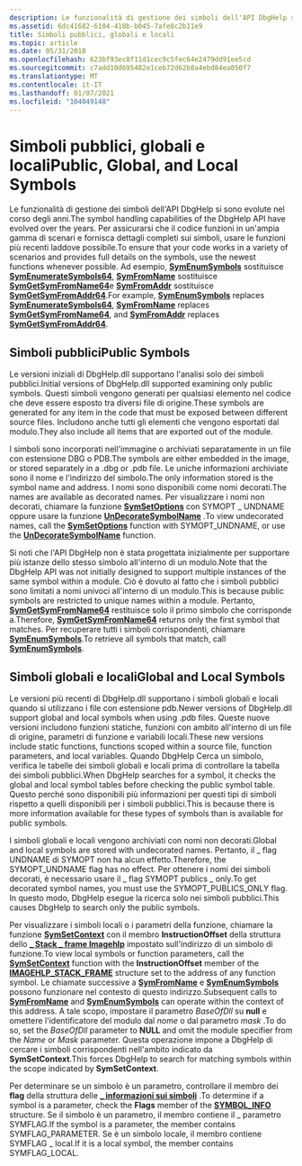 ```yaml
---
description: Le funzionalità di gestione dei simboli dell'API DbgHelp si sono evolute nel corso degli anni.
ms.assetid: 6dc41682-6104-418b-b045-7afe8c2b11e9
title: Simboli pubblici, globali e locali
ms.topic: article
ms.date: 05/31/2018
ms.openlocfilehash: 623bf93ec8f11d1cec9c5fec64e2479dd91ee5cd
ms.sourcegitcommit: c7add10d695482e1ceb72d62b8a4ebd84ea050f7
ms.translationtype: MT
ms.contentlocale: it-IT
ms.lasthandoff: 01/07/2021
ms.locfileid: "104049148"
---
```

# <a name="public-global-and-local-symbols"></a><span data-ttu-id="13628-103">Simboli pubblici, globali e locali</span><span class="sxs-lookup"><span data-stu-id="13628-103">Public, Global, and Local Symbols</span></span>

<span data-ttu-id="13628-104">Le funzionalità di gestione dei simboli dell'API DbgHelp si sono evolute nel corso degli anni.</span><span class="sxs-lookup"><span data-stu-id="13628-104">The symbol handling capabilities of the DbgHelp API have evolved over the years.</span></span> <span data-ttu-id="13628-105">Per assicurarsi che il codice funzioni in un'ampia gamma di scenari e fornisca dettagli completi sui simboli, usare le funzioni più recenti laddove possibile.</span><span class="sxs-lookup"><span data-stu-id="13628-105">To ensure that your code works in a variety of scenarios and provides full details on the symbols, use the newest functions whenever possible.</span></span> <span data-ttu-id="13628-106">Ad esempio, [**SymEnumSymbols**](/windows/desktop/api/Dbghelp/nf-dbghelp-symenumsymbols) sostituisce [**SymEnumerateSymbols64**](/windows/desktop/api/Dbghelp/nf-dbghelp-symenumeratesymbols), [**SymFromName**](/windows/desktop/api/Dbghelp/nf-dbghelp-symfromname) sostituisce [**SymGetSymFromName64**](/windows/desktop/api/Dbghelp/nf-dbghelp-symgetsymfromname)e [**SymFromAddr**](/windows/desktop/api/Dbghelp/nf-dbghelp-symfromaddr) sostituisce [**SymGetSymFromAddr64**](/windows/desktop/api/Dbghelp/nf-dbghelp-symgetsymfromaddr).</span><span class="sxs-lookup"><span data-stu-id="13628-106">For example, [**SymEnumSymbols**](/windows/desktop/api/Dbghelp/nf-dbghelp-symenumsymbols) replaces [**SymEnumerateSymbols64**](/windows/desktop/api/Dbghelp/nf-dbghelp-symenumeratesymbols), [**SymFromName**](/windows/desktop/api/Dbghelp/nf-dbghelp-symfromname) replaces [**SymGetSymFromName64**](/windows/desktop/api/Dbghelp/nf-dbghelp-symgetsymfromname), and [**SymFromAddr**](/windows/desktop/api/Dbghelp/nf-dbghelp-symfromaddr) replaces [**SymGetSymFromAddr64**](/windows/desktop/api/Dbghelp/nf-dbghelp-symgetsymfromaddr).</span></span>

## <a name="public-symbols"></a><span data-ttu-id="13628-107">Simboli pubblici</span><span class="sxs-lookup"><span data-stu-id="13628-107">Public Symbols</span></span>

<span data-ttu-id="13628-108">Le versioni iniziali di DbgHelp.dll supportano l'analisi solo dei simboli pubblici.</span><span class="sxs-lookup"><span data-stu-id="13628-108">Initial versions of DbgHelp.dll supported examining only public symbols.</span></span> <span data-ttu-id="13628-109">Questi simboli vengono generati per qualsiasi elemento nel codice che deve essere esposto tra diversi file di origine.</span><span class="sxs-lookup"><span data-stu-id="13628-109">These symbols are generated for any item in the code that must be exposed between different source files.</span></span> <span data-ttu-id="13628-110">Includono anche tutti gli elementi che vengono esportati dal modulo.</span><span class="sxs-lookup"><span data-stu-id="13628-110">They also include all items that are exported out of the module.</span></span>

<span data-ttu-id="13628-111">I simboli sono incorporati nell'immagine o archiviati separatamente in un file con estensione DBG o PDB.</span><span class="sxs-lookup"><span data-stu-id="13628-111">The symbols are either embedded in the image, or stored separately in a .dbg or .pdb file.</span></span> <span data-ttu-id="13628-112">Le uniche informazioni archiviate sono il nome e l'indirizzo del simbolo.</span><span class="sxs-lookup"><span data-stu-id="13628-112">The only information stored is the symbol name and address.</span></span> <span data-ttu-id="13628-113">I nomi sono disponibili come nomi decorati.</span><span class="sxs-lookup"><span data-stu-id="13628-113">The names are available as decorated names.</span></span> <span data-ttu-id="13628-114">Per visualizzare i nomi non decorati, chiamare la funzione [**SymSetOptions**](/windows/desktop/api/Dbghelp/nf-dbghelp-symsetoptions) con SYMOPT \_ UNDNAME oppure usare la funzione [**UnDecorateSymbolName**](/windows/desktop/api/Dbghelp/nf-dbghelp-undecoratesymbolname) .</span><span class="sxs-lookup"><span data-stu-id="13628-114">To view undecorated names, call the [**SymSetOptions**](/windows/desktop/api/Dbghelp/nf-dbghelp-symsetoptions) function with SYMOPT\_UNDNAME, or use the [**UnDecorateSymbolName**](/windows/desktop/api/Dbghelp/nf-dbghelp-undecoratesymbolname) function.</span></span>

<span data-ttu-id="13628-115">Si noti che l'API DbgHelp non è stata progettata inizialmente per supportare più istanze dello stesso simbolo all'interno di un modulo.</span><span class="sxs-lookup"><span data-stu-id="13628-115">Note that the DbgHelp API was not initially designed to support multiple instances of the same symbol within a module.</span></span> <span data-ttu-id="13628-116">Ciò è dovuto al fatto che i simboli pubblici sono limitati a nomi univoci all'interno di un modulo.</span><span class="sxs-lookup"><span data-stu-id="13628-116">This is because public symbols are restricted to unique names within a module.</span></span> <span data-ttu-id="13628-117">Pertanto, [**SymGetSymFromName64**](/windows/desktop/api/Dbghelp/nf-dbghelp-symgetsymfromname) restituisce solo il primo simbolo che corrisponde a.</span><span class="sxs-lookup"><span data-stu-id="13628-117">Therefore, [**SymGetSymFromName64**](/windows/desktop/api/Dbghelp/nf-dbghelp-symgetsymfromname) returns only the first symbol that matches.</span></span> <span data-ttu-id="13628-118">Per recuperare tutti i simboli corrispondenti, chiamare [**SymEnumSymbols**](/windows/desktop/api/Dbghelp/nf-dbghelp-symenumsymbols).</span><span class="sxs-lookup"><span data-stu-id="13628-118">To retrieve all symbols that match, call [**SymEnumSymbols**](/windows/desktop/api/Dbghelp/nf-dbghelp-symenumsymbols).</span></span>

## <a name="global-and-local-symbols"></a><span data-ttu-id="13628-119">Simboli globali e locali</span><span class="sxs-lookup"><span data-stu-id="13628-119">Global and Local Symbols</span></span>

<span data-ttu-id="13628-120">Le versioni più recenti di DbgHelp.dll supportano i simboli globali e locali quando si utilizzano i file con estensione pdb.</span><span class="sxs-lookup"><span data-stu-id="13628-120">Newer versions of DbgHelp.dll support global and local symbols when using .pdb files.</span></span> <span data-ttu-id="13628-121">Queste nuove versioni includono funzioni statiche, funzioni con ambito all'interno di un file di origine, parametri di funzione e variabili locali.</span><span class="sxs-lookup"><span data-stu-id="13628-121">These new versions include static functions, functions scoped within a source file, function parameters, and local variables.</span></span> <span data-ttu-id="13628-122">Quando DbgHelp Cerca un simbolo, verifica le tabelle dei simboli globali e locali prima di controllare la tabella dei simboli pubblici.</span><span class="sxs-lookup"><span data-stu-id="13628-122">When DbgHelp searches for a symbol, it checks the global and local symbol tables before checking the public symbol table.</span></span> <span data-ttu-id="13628-123">Questo perché sono disponibili più informazioni per questi tipi di simboli rispetto a quelli disponibili per i simboli pubblici.</span><span class="sxs-lookup"><span data-stu-id="13628-123">This is because there is more information available for these types of symbols than is available for public symbols.</span></span>

<span data-ttu-id="13628-124">I simboli globali e locali vengono archiviati con nomi non decorati.</span><span class="sxs-lookup"><span data-stu-id="13628-124">Global and local symbols are stored with undecorated names.</span></span> <span data-ttu-id="13628-125">Pertanto, il \_ flag UNDNAME di SYMOPT non ha alcun effetto.</span><span class="sxs-lookup"><span data-stu-id="13628-125">Therefore, the SYMOPT\_UNDNAME flag has no effect.</span></span> <span data-ttu-id="13628-126">Per ottenere i nomi dei simboli decorati, è necessario usare il \_ flag SYMOPT publics \_ only.</span><span class="sxs-lookup"><span data-stu-id="13628-126">To get decorated symbol names, you must use the SYMOPT\_PUBLICS\_ONLY flag.</span></span> <span data-ttu-id="13628-127">In questo modo, DbgHelp esegue la ricerca solo nei simboli pubblici.</span><span class="sxs-lookup"><span data-stu-id="13628-127">This causes DbgHelp to search only the public symbols.</span></span>

<span data-ttu-id="13628-128">Per visualizzare i simboli locali o i parametri della funzione, chiamare la funzione [**SymSetContext**](/windows/desktop/api/Dbghelp/nf-dbghelp-symsetcontext) con il membro **InstructionOffset** della struttura dello [**\_ Stack \_ frame Imagehlp**](/windows/desktop/api/DbgHelp/ns-dbghelp-imagehlp_stack_frame) impostato sull'indirizzo di un simbolo di funzione.</span><span class="sxs-lookup"><span data-stu-id="13628-128">To view local symbols or function parameters, call the [**SymSetContext**](/windows/desktop/api/Dbghelp/nf-dbghelp-symsetcontext) function with the **InstructionOffset** member of the [**IMAGEHLP\_STACK\_FRAME**](/windows/desktop/api/DbgHelp/ns-dbghelp-imagehlp_stack_frame) structure set to the address of any function symbol.</span></span> <span data-ttu-id="13628-129">Le chiamate successive a [**SymFromName**](/windows/desktop/api/Dbghelp/nf-dbghelp-symfromname) e [**SymEnumSymbols**](/windows/desktop/api/Dbghelp/nf-dbghelp-symenumsymbols) possono funzionare nel contesto di questo indirizzo.</span><span class="sxs-lookup"><span data-stu-id="13628-129">Subsequent calls to [**SymFromName**](/windows/desktop/api/Dbghelp/nf-dbghelp-symfromname) and [**SymEnumSymbols**](/windows/desktop/api/Dbghelp/nf-dbghelp-symenumsymbols) can operate within the context of this address.</span></span> <span data-ttu-id="13628-130">A tale scopo, impostare il parametro *BaseOfDll* su **null** e omettere l'identificatore del modulo dal *nome* o dal parametro *mask* .</span><span class="sxs-lookup"><span data-stu-id="13628-130">To do so, set the *BaseOfDll* parameter to **NULL** and omit the module specifier from the *Name* or *Mask* parameter.</span></span> <span data-ttu-id="13628-131">Questa operazione impone a DbgHelp di cercare i simboli corrispondenti nell'ambito indicato da **SymSetContext**.</span><span class="sxs-lookup"><span data-stu-id="13628-131">This forces DbgHelp to search for matching symbols within the scope indicated by **SymSetContext**.</span></span>

<span data-ttu-id="13628-132">Per determinare se un simbolo è un parametro, controllare il membro dei **flag** della struttura delle [**\_ informazioni sui simboli**](/windows/desktop/api/DbgHelp/ns-dbghelp-symbol_info) .</span><span class="sxs-lookup"><span data-stu-id="13628-132">To determine if a symbol is a parameter, check the **Flags** member of the [**SYMBOL\_INFO**](/windows/desktop/api/DbgHelp/ns-dbghelp-symbol_info) structure.</span></span> <span data-ttu-id="13628-133">Se il simbolo è un parametro, il membro contiene il \_ parametro SYMFLAG.</span><span class="sxs-lookup"><span data-stu-id="13628-133">If the symbol is a parameter, the member contains SYMFLAG\_PARAMETER.</span></span> <span data-ttu-id="13628-134">Se è un simbolo locale, il membro contiene SYMFLAG \_ local.</span><span class="sxs-lookup"><span data-stu-id="13628-134">If it is a local symbol, the member contains SYMFLAG\_LOCAL.</span></span>

 

 



